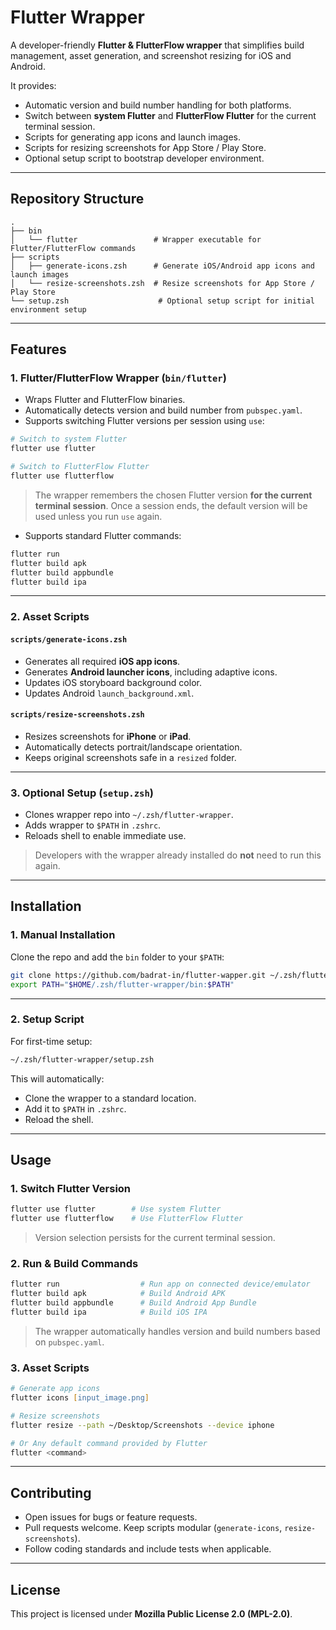 # Flutter Wrapper

A developer-friendly **Flutter & FlutterFlow wrapper** that simplifies build management, asset generation, and screenshot resizing for iOS and Android.

It provides:

- Automatic version and build number handling for both platforms.
- Switch between **system Flutter** and **FlutterFlow Flutter** for the current terminal session.
- Scripts for generating app icons and launch images.
- Scripts for resizing screenshots for App Store / Play Store.
- Optional setup script to bootstrap developer environment.

---

## Repository Structure

```
.
├── bin
│   └── flutter                 # Wrapper executable for Flutter/FlutterFlow commands
├── scripts
│   ├── generate-icons.zsh      # Generate iOS/Android app icons and launch images
│   └── resize-screenshots.zsh  # Resize screenshots for App Store / Play Store
└── setup.zsh                    # Optional setup script for initial environment setup
```

---

## Features

### 1. Flutter/FlutterFlow Wrapper (`bin/flutter`)

- Wraps Flutter and FlutterFlow binaries.
- Automatically detects version and build number from `pubspec.yaml`.
- Supports switching Flutter versions per session using `use`:

```zsh
# Switch to system Flutter
flutter use flutter

# Switch to FlutterFlow Flutter
flutter use flutterflow
```

> The wrapper remembers the chosen Flutter version **for the current terminal session**. Once a session ends, the default version will be used unless you run `use` again.

- Supports standard Flutter commands:

```zsh
flutter run
flutter build apk
flutter build appbundle
flutter build ipa
```

---

### 2. Asset Scripts

#### `scripts/generate-icons.zsh`

- Generates all required **iOS app icons**.
- Generates **Android launcher icons**, including adaptive icons.
- Updates iOS storyboard background color.
- Updates Android `launch_background.xml`.

#### `scripts/resize-screenshots.zsh`

- Resizes screenshots for **iPhone** or **iPad**.
- Automatically detects portrait/landscape orientation.
- Keeps original screenshots safe in a `resized` folder.

---

### 3. Optional Setup (`setup.zsh`)

- Clones wrapper repo into `~/.zsh/flutter-wrapper`.
- Adds wrapper to `$PATH` in `.zshrc`.
- Reloads shell to enable immediate use.

> Developers with the wrapper already installed do **not** need to run this again.

---

## Installation

### 1. Manual Installation

Clone the repo and add the `bin` folder to your `$PATH`:

```zsh
git clone https://github.com/badrat-in/flutter-wapper.git ~/.zsh/flutter-wrapper
export PATH="$HOME/.zsh/flutter-wrapper/bin:$PATH"
```

---

### 2. Setup Script

For first-time setup:

```zsh
~/.zsh/flutter-wrapper/setup.zsh
```

This will automatically:

- Clone the wrapper to a standard location.
- Add it to `$PATH` in `.zshrc`.
- Reload the shell.

---

## Usage

### 1. Switch Flutter Version

```zsh
flutter use flutter        # Use system Flutter
flutter use flutterflow    # Use FlutterFlow Flutter
```

> Version selection persists for the current terminal session.

### 2. Run & Build Commands

```zsh
flutter run                  # Run app on connected device/emulator
flutter build apk            # Build Android APK
flutter build appbundle      # Build Android App Bundle
flutter build ipa            # Build iOS IPA
```

> The wrapper automatically handles version and build numbers based on `pubspec.yaml`.

### 3. Asset Scripts

```zsh
# Generate app icons
flutter icons [input_image.png]

# Resize screenshots
flutter resize --path ~/Desktop/Screenshots --device iphone

# Or Any default command provided by Flutter
flutter <command>
```

---

## Contributing

- Open issues for bugs or feature requests.
- Pull requests welcome. Keep scripts modular (`generate-icons`, `resize-screenshots`).
- Follow coding standards and include tests when applicable.

---

## License

This project is licensed under **Mozilla Public License 2.0 (MPL-2.0)**.

